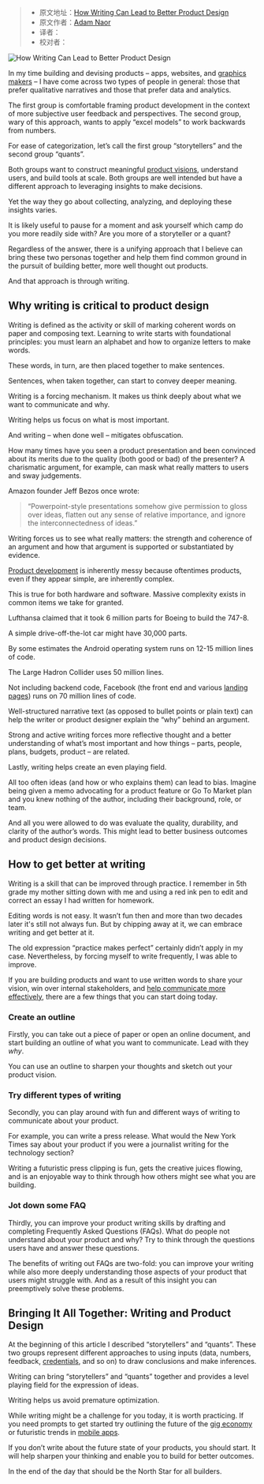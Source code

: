 > -  原文地址：[How Writing Can Lead to Better Product Design](https://www.freecodecamp.org/news/how-writing-can-lead-to-better-product-design/)
> -  原文作者：[Adam Naor](https://www.freecodecamp.org/news/author/adam-naor/)
> -  译者：
> -  校对者：

![How Writing Can Lead to Better Product Design](https://cdn-media-2.freecodecamp.org/w1280/604adcf9a7946308b7687147.jpg)

In my time building and devising products – apps, websites, and [graphics makers](http://gfxmaker.com/) – I have come across two types of people in general: those that prefer qualitative narratives and those that prefer data and analytics.

The first group is comfortable framing product development in the context of more subjective user feedback and perspectives. The second group, wary of this approach, wants to apply “excel models” to work backwards from numbers.

For ease of categorization, let’s call the first group “storytellers” and the second group “quants”.

Both groups want to construct meaningful [product visions](https://instasize.com/blog/5-tips-for-taking-great-product-images), understand users, and build tools at scale. Both groups are well intended but have a different approach to leveraging insights to make decisions.

Yet the way they go about collecting, analyzing, and deploying these insights varies.

It is likely useful to pause for a moment and ask yourself which camp do you more readily side with? Are you more of a storyteller or a quant?

Regardless of the answer, there is a unifying approach that I believe can bring these two personas together and help them find common ground in the pursuit of building better, more well thought out products.

And that approach is through writing.

## Why writing is critical to product design

Writing is defined as the activity or skill of marking coherent words on paper and composing text. Learning to write starts with foundational principles: you must learn an alphabet and how to organize letters to make words.

These words, in turn, are then placed together to make sentences.

Sentences, when taken together, can start to convey deeper meaning.

Writing is a forcing mechanism. It makes us think deeply about what we want to communicate and why.

Writing helps us focus on what is most important.

And writing – when done well – mitigates obfuscation.

How many times have you seen a product presentation and been convinced about its merits due to the quality (both good or bad) of the presenter? A charismatic argument, for example, can mask what really matters to users and sway judgements.

Amazon founder Jeff Bezos once wrote:

> “Powerpoint-style presentations somehow give permission to gloss over ideas, flatten out any sense of relative importance, and ignore the interconnectedness of ideas.”

Writing forces us to see what really matters: the strength and coherence of an argument and how that argument is supported or substantiated by evidence.

[Product development](https://crustlab.com/) is inherently messy because oftentimes products, even if they appear simple, are inherently complex.

This is true for both hardware and software. Massive complexity exists in common items we take for granted.

Lufthansa claimed that it took 6 million parts for Boeing to build the 747-8.

A simple drive-off-the-lot car might have 30,000 parts.

By some estimates the Android operating system runs on 12-15 million lines of code.

The Large Hadron Collider uses 50 million lines.

Not including backend code, Facebook (the front end and various [landing pages](https://www.ideazinc.com/top-20-amazing-landing-pages-reviewed/)) runs on 70 million lines of code.

Well-structured narrative text (as opposed to bullet points or plain text) can help the writer or product designer explain the “why” behind an argument.

Strong and active writing forces more reflective thought and a better understanding of what’s most important and how things – parts, people, plans, budgets, product – are related.

Lastly, writing helps create an even playing field.

All too often ideas (and how or who explains them) can lead to bias. Imagine being given a memo advocating for a product feature or Go To Market plan and you knew nothing of the author, including their background, role, or team.

And all you were allowed to do was evaluate the quality, durability, and clarity of the author’s words. This might lead to better business outcomes and product design decisions.

## How to get better at writing

Writing is a skill that can be improved through practice. I remember in 5th grade my mother sitting down with me and using a red ink pen to edit and correct an essay I had written for homework.

Editing words is not easy. It wasn’t fun then and more than two decades later it's still not always fun. But by chipping away at it, we can embrace writing and get better at it.

The old expression “practice makes perfect” certainly didn’t apply in my case. Nevertheless, by forcing myself to write frequently, I was able to improve.

If you are building products and want to use written words to share your vision, win over internal stakeholders, and [help communicate more effectively](https://www.cloudtalk.io/blog/types-of-call-centers), there are a few things that you can start doing today.

### Create an outline

Firstly, you can take out a piece of paper or open an online document, and start building an outline of what you want to communicate. Lead with they _why_.

You can use an outline to sharpen your thoughts and sketch out your product vision.

### Try different types of writing

Secondly, you can play around with fun and different ways of writing to communicate about your product.

For example, you can write a press release. What would the New York Times say about your product if you were a journalist writing for the technology section?

Writing a futuristic press clipping is fun, gets the creative juices flowing, and is an enjoyable way to think through how others might see what you are building.

### Jot down some FAQ

Thirdly, you can improve your product writing skills by drafting and completing Frequently Asked Questions (FAQs). What do people not understand about your product and why? Try to think through the questions users have and answer these questions.

The benefits of writing out FAQs are two-fold: you can improve your writing while also more deeply understanding those aspects of your product that users might struggle with. And as a result of this insight you can preemptively solve these problems.

## Bringing It All Together: Writing and Product Design

At the beginning of this article I described “storytellers” and “quants”. These two groups represent different approaches to using inputs (data, numbers, feedback, [credentials](https://resources.credly.com/blog/degree-inflation-hiring), and so on) to draw conclusions and make inferences.

Writing can bring “storytellers” and “quants” together and provides a level playing field for the expression of ideas.

Writing helps us avoid premature optimization.

While writing might be a challenge for you today, it is worth practicing. If you need prompts to get started try outlining the future of the [gig economy](https://www.savingjunkie.com/best-gig-economy-apps/) or futuristic trends in [mobile apps](https://www.resourcifi.com/blog/latest-trends-in-mobile-app-design-2020-2021/).

If you don’t write about the future state of your products, you should start. It will help sharpen your thinking and enable you to build for better outcomes.

In the end of the day that should be the North Star for all builders.